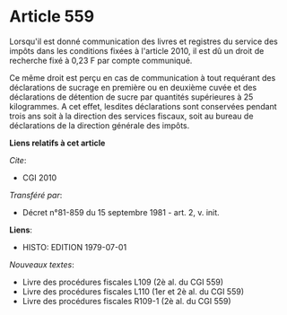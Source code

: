 # Article 559

Lorsqu'il est donné communication des livres et registres du service des impôts dans les conditions fixées à l'article 2010,
il est dû un droit de recherche fixé à 0,23 F par compte communiqué.

Ce même droit est perçu en cas de communication à tout requérant des déclarations de sucrage en première ou en deuxième cuvée
et des déclarations de détention de sucre par quantités supérieures à 25 kilogrammes. A cet effet, lesdites déclarations sont
conservées pendant trois ans soit à la direction des services fiscaux, soit au bureau de déclarations de la direction
générale des impôts.

**Liens relatifs à cet article**

_Cite_:

  - CGI 2010

_Transféré par_:

  - Décret n°81-859 du 15 septembre 1981 - art. 2, v. init.

**Liens**:

  - HISTO: EDITION 1979-07-01

_Nouveaux textes_:

  - Livre des procédures fiscales L109 (2è al. du CGI 559)
  - Livre des procédures fiscales L110 (1er et 2è al. du CGI 559)
  - Livre des procédures fiscales R109-1 (2è al. du CGI 559)
